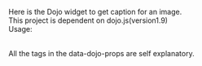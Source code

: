 Here is the Dojo widget to get caption for an image.
<br />This project is dependent on dojo.js(version1.9)
<br />Usage:
<br /> <div data-dojo-type="ImageCaptionator" data-dojo-props="image:'imageURL', imageHeight:'500px', imageWidth:'350px', caption:'Hello World', captionPosition:'top'"> </div>

<br />All the tags in the  data-dojo-props are self explanatory.
